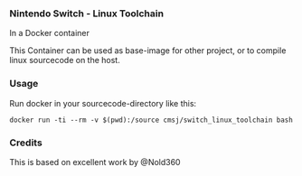 ### Nintendo Switch - Linux Toolchain 
In a Docker container

This Container can be used as base-image for other project, or to compile linux sourcecode on the host.

### Usage
Run docker in your sourcecode-directory like this:
```
docker run -ti --rm -v $(pwd):/source cmsj/switch_linux_toolchain bash
```

### Credits
This is based on excellent work by @Nold360
